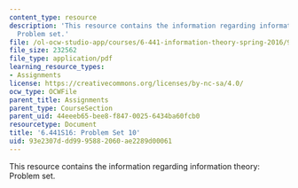 ```yaml
---
content_type: resource
description: 'This resource contains the information regarding information theory:
  Problem set.'
file: /ol-ocw-studio-app/courses/6-441-information-theory-spring-2016/93e2307ddd9995882060ae2289d00061_MIT6_441S16_problem_set10.pdf
file_size: 232562
file_type: application/pdf
learning_resource_types:
- Assignments
license: https://creativecommons.org/licenses/by-nc-sa/4.0/
ocw_type: OCWFile
parent_title: Assignments
parent_type: CourseSection
parent_uid: 44eeeb65-bee8-f847-0025-6434ba60fcb0
resourcetype: Document
title: '6.441S16: Problem Set 10'
uid: 93e2307d-dd99-9588-2060-ae2289d00061
---
```

This resource contains the information regarding information theory: Problem set.